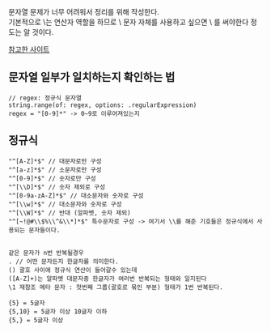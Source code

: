 문자열 문제가 너무 어려워서 정리를 위해 작성한다.   
기본적으로 \는 연산자 역할을 하므로 \ 문자 자체를 사용하고 싶으면 \\ 를 써야한다 정도는 알 것이다.   

[참고한 사이트](https://borabong.tistory.com/32#google_vignette)   

## 문자열 일부가 일치하는지 확인하는 법
```
// regex: 정규식 문자열
string.range(of: regex, options: .regularExpression)
regex = "[0-9]*" -> 0~9로 이루어져있는지

```

## 정규식
```
"^[A-Z]*$" // 대문자로만 구성
"^[a-z]*$" // 소문자로만 구성
"^[0-9]*$" // 숫자로만 구성
"^[\\D]*$" // 숫자 제외로 구성
"^[0-9a-zA-Z]*$" // 대소문자와 숫자로 구성
"^[\\w]*$" // 대소문자와 숫자로 구성
"^[\\W]*$" // 반대 (알파벳, 숫자 제외)
"^[~!@#\\$%\\^&\\*]*$" 특수문자로 구성 -> 여기서 \\를 해준 기호들은 정규식에서 사용되는 문자들이다.


같은 문자가 n번 반복될경우
. // 어떤 문자든지 한글자를 의미한다.
() 괄호 사이에 정규식 연산이 들어갈수 있는데
([A-Z]+)는 알파벳 대문자중 한글자가 여러번 반복되는 형태와 일지된다
\1 재참조 메타 문자 : 첫번째 그룹(괄호로 묶인 부분) 형태가 1번 반복된다.

{5} = 5글자
{5,10} = 5글자 이상 10글자 이하
{5,} = 5글자 이상

 
```

